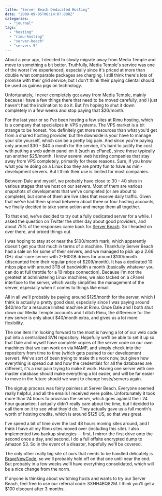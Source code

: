 ```yaml
---
title: "Server Beach Dedicated Hosting"
date: "2009-09-05T06:14:07.000Z"
categories: 
  - "journal"
tags: 
  - "hosting"
  - "rimu-hosting"
  - "server-beach"
  - "servers-5"
---
```


About a year ago, I decided to slowly migrate away from Media Temple and move to something a bit better. Truthfully, Media Temple's service was one of the worst I've experienced, especially since it's priced at more than double what comparable packages are charging. I still think there's lots of promise with their grid service, but I don't think their paying cliental should be used as guinea pigs on technology.

Unfortunately, I never completely got away from Media Temple, mainly because I have a few things there that need to be moved carefully, and I just haven't had the inclination to do it. But I'm hoping to shut it down completely in a few weeks and stop paying that $20/month.

For the last year or so I've been hosting a few sites at Rimu hosting, which is a company that specializes in VPS systems. The VPS market is a bit strange to be honest. You definitely get more resources than what you'd get from a shared hosting provider, but the downside is your have to manage your site yourself, which can be a pretty big pain. And since you're paying only around $30 - $40 a month for the service, it's hard to justify the cost with putting a web admin panel on it (such as cPanel), since those typically run another $25/month. I know several web hosting companies that stay away from VPS completely, primarily for these reasons. Sure, if you know what you're doing on a Linux box they are pretty fun to have as mini-development servers. But I think their use is limited for most companies.

Between Dale and myself, we probably have close to 30 - 40 sites in various stages that we host on our servers. Most of them are various snapshots of developments that we've completed (or are about to complete), but some of them are live sites that receive daily traffic. Given that we've had them spread between about three or four hosting accounts, we finally decided to take some action and merge them all together.

To that end, we've decided to try out a fully dedicated server for a while. I asked the question on Twitter the other day about good providers, and about 75% of the responses came back for [Server Beach](http://www.serverbeach.com/). So I headed on over there, and priced things out.

I was hoping to stay at or near the $100/month mark, which apparently doesn't get you that much in terms of a machine. Thankfully Server Beach had a sale on for some of their servers, and we managed to pick up a 2.66 GHz dual-core server with 2-160GB drives for around $100/month (discounted from their regular price of $209/month). It has a dedicated 10 mbps pipe with around 3TB of bandwidth a month (basically whatever you can do at full throttle for a 10 mbps connection). Because I'm not the greatest at administering Linux machines, we also tacked on a cPanel interface to the server, which vastly simplifies the management of the server, especially when it comes to things like email.

All in all we'll probably be paying around $125/month for the server, which I think is actually a pretty good deal, especially since I was paying around $40/mo for a resource limited machine at Rimu. Once Dale and I both shut down our Media Temple accounts and I ditch Rimu, the difference for the new server is only about $40/month extra, and gives us a lot more flexibility.

The one item I'm looking forward to the most is having a lot of our web code put into a centralized SVN repository. Hopefully we'll be able to set it up so that Dale and myself have complete copies of the server code on our own machines that we can work on via MAMP, and simply check into the repository from time to time (which gets pushed to our development server). We've sort of been trying to make this work now, but given how everything is spread out and how the credentials for all the databases are different, it's a real pain trying to make it work. Having one server with one master database should make everything a lot easier, and will be far easier to move in the future should we want to change hosts/servers again.

The signup process was fairly painless at Server Beach. Everyone seemed really helpful, and all the emails I received were polite. Unfortunately it took more than 24 hours to provision the server, which goes against their 24 hour guarantee. I actually didn't really care about the time, but I decided to call them on it to see what they'd do. They actually gave us a full month's worth of hosting credits, which is around $125 US, so that was great.

I've spend a bit of time over the last 48 hours moving sites around, and I think I have all my Rimu sites moved over (including this site). I also implemented two backup strategies -- first, I mirror the first drive onto the second once a day, and second, I do a full offsite encrypted dump to Amazon S3. So in the event of a disaster, hopefully we'll be covered.

The only other really big site of ours that needs to be handled delicately is [BraveNewCode](http://www.bravenewcode.com), so we'll probably hold off on that one until near the end. But probably in a few weeks we'll have everything consolidated, which will be a nice change from the norm.

If anyone is thinking about switching hosts and wants to try our Server Beach, feel free to use our referral code: SXHH4BQ82M. I think you'll get a $100 discount after 3 months.
